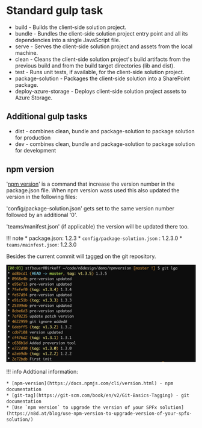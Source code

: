 # Standard gulp task

* build - Builds the client-side solution project.
* bundle - Bundles the client-side solution project entry point and all its dependencies into a single JavaScript file.
* serve - Serves the client-side solution project and assets from the local machine.
* clean - Cleans the client-side solution project's build artifacts from the previous build and from the build target directories (lib and dist).
* test - Runs unit tests, if available, for the client-side solution project.
* package-solution - Packages the client-side solution into a SharePoint package.
* deploy-azure-storage - Deploys client-side solution project assets to Azure Storage.

## Additional gulp tasks

* dist - combines clean, bundle and package-solution to package solution for production
* dev - combines clean, bundle and package-solution to package solution for development

## npm version

'[npm version](https://docs.npmjs.com/cli/version.html)' is a command that increase the version number in the package.json file. When npm version wass used this also updated the version in the following files:

'config/package-solution.json' gets set to the same version number followed by an additional '0'.

'teams/manifest.json' (if applicable) the version will be updated there too.

!!! note
    * package.json: 1.2.3
    * `config/package-solution.json` : 1.2.3.0
    * `teams/mainfest.json`: 1.2.3.0

Besides the current commit will [tagged](https://git-scm.com/book/en/v2/Git-Basics-Tagging) on the git repository.

![Target framework seletion](./assets/git-version-tags.png)

!!! info 
    Addtional information:

    * [npm-version](https://docs.npmjs.com/cli/version.html) - npm documentation
    * [git-tag](https://git-scm.com/book/en/v2/Git-Basics-Tagging) - git documentation
    * [Use `npm version` to upgrade the version of your SPFx solution](https://n8d.at/blog/use-npm-version-to-upgrade-version-of-your-spfx-solution/)
